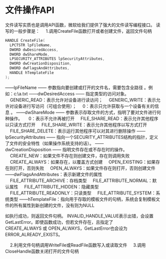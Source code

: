 # 文件操作API

文件读写实质也是调用API函数，微软给我们提供了强大的文件读写编程接口。
读写的一般步骤是：
    1.调用CreateFile函数打开或者创建文件，返回文件句柄

```c++
HANDLE CreateFile( 
  LPCTSTR lpFileName, 
  DWORD dwDesiredAccess, 
  DWORD dwShareMode, 
  LPSECURITY_ATTRIBUTES lpSecurityAttributes, 
  DWORD dwCreationDisposition, 
  DWORD dwFlagsAndAttributes, 
  HANDLE hTemplateFile
);
```

——lpFileName —— 参数指向要创建或打开的文件名，需要包含全路径 。例如：c:\\a.txt
——dwDesiredAccess —— 指定类型的访问对象。
    GENERIC_READ：表示允许对设备进行读访问；
    GENERIC_WRITE：表示允许对设备进行写访问（可组合使用）；
    0：表示只允许获取与一个设备有关的信息 。
——dwShareMode —— 参数表示存取文件的方式，指明了要对文件进行何种操作。
    0：表示不允许再被打开
    FILE_SHARE_READ：表示允许其他程序以只读方式打开
    FILE_SHARE_WRITE：表示允许其他程序以写方式打开
    FILE_SHARE_DELETE：表示运行其他程序可以对其进行删除操作
——lpSecurityAttributes —— 指向一个SECURITY_ATTRIBUTES结构的指针，定义了文件的安全特性（如果操作系统支持的话）。
——dwCreationDisposition —— 指明文件存在或不存在时的操作。
    CREATE_NEW：如果文件不存在则创建文件，存在则调用失败
    CREATE_ALWAYS：如果存在，以覆盖方式创建
    OPEN_EXISTING：如果存在则打开，否则失败
    OPEN_ALWAYS：如果文件存在则打开，否则创建文件
——dwFlagsAndAttributes：表示新建文件的属性
    FILE_ATTRIBUTE_ARCHIVE：存档类型
    FILE_ATTRIBUTE_NORMAL：默认属性
    FILE_ATTRIBUTE_HIDDEN：隐藏类型
    FILE_ATTRIBUTE_READONLY：只读类型
    FILE_ATTRIBUTE_SYSTEM：系统类型
——hTemplateFile：指向用于存取的模板文件的句柄，系统会复制模板文件的所有属性到新创建的文件，没有则为NULL

如执行成功，则返回文件句柄。 INVALID_HANDLE_VALUE表示出错，会设置GetLastError。即使函数成功，但若文件存在，且指定了CREATE_ALWAYS 或 OPEN_ALWAYS，GetLastError也会设为ERROR_ALREADY_EXISTS。

    2.利用文件句柄调用WriteFile或ReadFile函数写入或读取文件
    3.调用CloseHandle函数关闭打开的文件句柄
